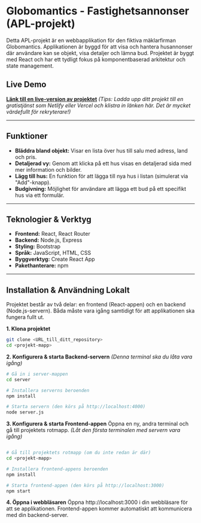 # Globomantics - Fastighetsannonser (APL-projekt)

Detta APL-projekt är en webbapplikation för den fiktiva mäklarfirman Globomantics. Applikationen är byggd för att visa och hantera husannonser där användare kan se objekt, visa detaljer och lämna bud. Projektet är byggt med React och har ett tydligt fokus på komponentbaserad arkitektur och state management.

## Live Demo

**[Länk till en live-version av projektet](https://din-live-länk-här.com)** *(Tips: Ladda upp ditt projekt till en gratistjänst som Netlify eller Vercel och klistra in länken här. Det är mycket värdefullt för rekryterare!)*

---

## Funktioner

* **Bläddra bland objekt:** Visar en lista över hus till salu med adress, land och pris.
* **Detaljerad vy:** Genom att klicka på ett hus visas en detaljerad sida med mer information och bilder.
* **Lägg till hus:** En funktion för att lägga till nya hus i listan (simulerat via "Add"-knapp).
* **Budgivning:** Möjlighet för användare att lägga ett bud på ett specifikt hus via ett formulär.

---

## Teknologier & Verktyg

* **Frontend:** React, React Router
* **Backend:** Node.js, Express
* **Styling:** Bootstrap
* **Språk:** JavaScript, HTML, CSS
* **Byggverktyg:** Create React App
* **Pakethanterare:** npm

---

## Installation & Användning Lokalt

Projektet består av två delar: en frontend (React-appen) och en backend (Node.js-servern). Båda måste vara igång samtidigt för att applikationen ska fungera fullt ut.

**1. Klona projektet**
```bash
git clone <URL_till_ditt_repository>
cd <projekt-mapp>
```
**2. Konfigurera & starta Backend-servern**
*(Denna terminal ska du låta vara igång)*
```bash
# Gå in i server-mappen
cd server

# Installera serverns beroenden
npm install

# Starta servern (den körs på http://localhost:4000)
node server.js
```
**3. Konfigurera & starta Frontend-appen**
Öppna en ny, andra terminal och gå till projektets rotmapp.
*(Låt den första terminalen med servern vara igång)*
```bash

# Gå till projektets rotmapp (om du inte redan är där)
cd <projekt-mapp>

# Installera frontend-appens beroenden
npm install

# Starta frontend-appen (den körs på http://localhost:3000)
npm start
```
**4. Öppna i webbläsaren**
Öppna http://localhost:3000 i din webbläsare för att se applikationen. Frontend-appen kommer automatiskt att kommunicera med din backend-server.